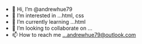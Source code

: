 - 👋 Hi, I’m @andrewhue79
- 👀 I’m interested in ...html, css
- 🌱 I’m currently learning ...html
- 💞️ I’m looking to collaborate on ...
- 📫 How to reach me ...andrewhue79@outlook.com

<!---
andrewhue79/andrewhue79 is a ✨ special ✨ repository because its `README.md` (this file) appears on your GitHub profile.
You can click the Preview link to take a look at your changes.
--->
